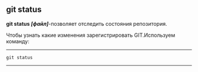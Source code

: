 ## git status

**git status *[файл]***-позволяет отследить состояния репозитория.

Чтобы узнать какие изменения зарегистрировать GIT.Используем команду:


---
    git status
---
